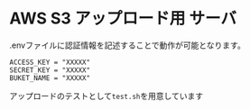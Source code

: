 # AWS S3 アップロード用 サーバ

.envファイルに認証情報を記述することで動作が可能となります。
```
ACCESS_KEY = "XXXXX"
SECRET_KEY = "XXXXX"
BUKET_NAME = "XXXXX"
```

アップロードのテストとして`test.sh`を用意しています

